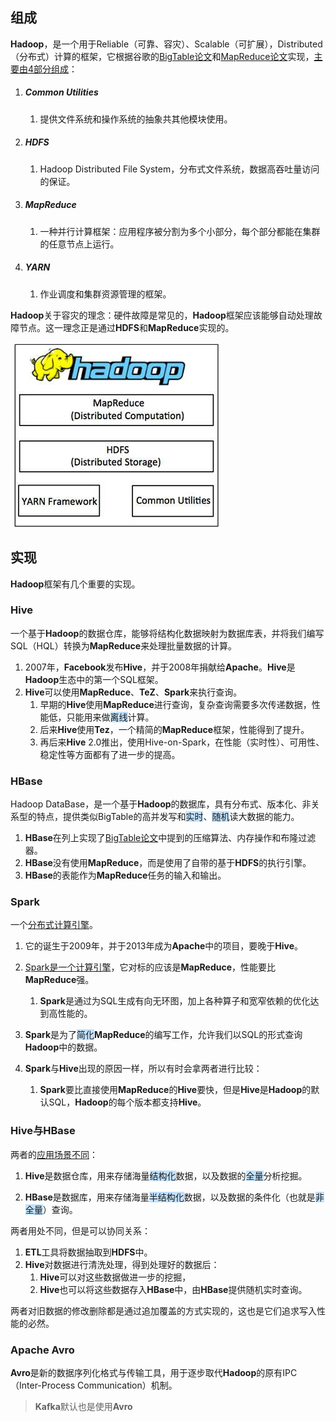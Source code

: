 ## 组成

**Hadoop**，是一个用于Reliable（可靠、容灾）、Scalable（可扩展），Distributed（分布式）计算的框架，它根据谷歌的[BigTable论文](https://static.googleusercontent.com/media/research.google.com/zh-CN//archive/bigtable-osdi06.pdf)和[MapReduce论文](https://static.googleusercontent.com/media/research.google.com/zh-CN//archive/mapreduce-osdi04.pdf)实现，[主要由4部分组成](https://www.cnblogs.com/along21/p/10496468.html)：

1. ##### Common Utilities

   1. 提供文件系统和操作系统的抽象共其他模块使用。

2. ##### HDFS

   1. Hadoop Distributed File System，分布式文件系统，数据高吞吐量访问的保证。

3. ##### MapReduce

   1. 一种并行计算框架：应用程序被分割为多个小部分，每个部分都能在集群的任意节点上运行。

4. ##### YARN

   1. 作业调度和集群资源管理的框架。

**Hadoop**关于容灾的理念：硬件故障是常见的，**Hadoop**框架应该能够自动处理故障节点。这一理念正是通过**HDFS**和**MapReduce**实现的。

​    ![](../images/9/hadoop.png)



## 实现

**Hadoop**框架有几个重要的实现。

### **Hive**

一个基于**Hadoop**的数据仓库，能够将结构化数据映射为数据库表，并将我们编写SQL（HQL）转换为**MapReduce**来处理批量数据的计算。

1. 2007年，**Facebook**发布**Hive**，并于2008年捐献给**Apache**。**Hive**是**Hadoop**生态中的第一个SQL框架。
2. **Hive**可以使用**MapReduce**、**TeZ**、**Spark**来执行查询。
   1. 早期的**Hive**使用**MapReduce**进行查询，复杂查询需要多次传递数据，性能低，只能用来做<span style=background:#c2e2ff>离线</span>计算。
   2. 后来**Hive**使用**Tez**，一个精简的**MapReduce**框架，性能得到了提升。
   3. 再后来**Hive** 2.0推出，使用Hive-on-Spark，在性能（实时性）、可用性、稳定性等方面都有了进一步的提高。

### HBase

Hadoop DataBase，是一个基于**Hadoop**的数据库，具有分布式、版本化、非关系型的特点，提供类似BigTable的高并发写和<span style=background:#c2e2ff>实时</span>、<span style=background:#c2e2ff>随机</span>读大数据的能力。

1. **HBase**在列上实现了[BigTable论文](https://static.googleusercontent.com/media/research.google.com/zh-CN//archive/bigtable-osdi06.pdf)中提到的压缩算法、内存操作和布隆过滤器。
2. **HBase**没有使用**MapReduce**，而是使用了自带的基于**HDFS**的执行引擎。
3. **HBase**的表能作为**MapReduce**任务的输入和输出。

### Spark

一个[分布式计算引擎](https://www.techug.com/post/open-source-sql-engine.html)。

1. 它的诞生于2009年，并于2013年成为**Apache**中的项目，要晚于**Hive**。
2. [Spark是一个计算引擎](https://www.codenong.com/cs109813783/)，它对标的应该是**MapReduce**，性能要比**MapReduce**强。
   1. **Spark**是通过为SQL生成有向无环图，加上各种算子和宽窄依赖的优化达到高性能的。

3. **Spark**是为了<span style=background:#c2e2ff>简化</span>**MapReduce**的编写工作，允许我们以SQL的形式查询**Hadoop**中的数据。

4. **Spark**与**Hive**出现的原因一样，所以有时会拿两者进行比较：
   1. **Spark**要比直接使用**MapReduce**的**Hive**要快，但是**Hive**是**Hadoop**的默认SQL，**Hadoop**的每个版本都支持**Hive**。

### Hive与HBase

两者的[应用场景不同](https://blog.csdn.net/zx8167107/article/details/79265537)：

1. **Hive**是数据仓库，用来存储海量<span style=background:#c2e2ff>结构化</span>数据，以及数据的<span style=background:#c2e2ff>全量</span>分析挖掘。

2. **HBase**是数据库，用来存储海量<span style=background:#c2e2ff>半结构化</span>数据，以及数据的条件化（也就是<span style=background:#c2e2ff>非全量</span>）查询。


两者用处不同，但是可以协同关系：

1. **ETL**工具将数据抽取到**HDFS**中。
2. **Hive**对数据进行清洗处理，得到处理好的数据后：
   1. **Hive**可以对这些数据做进一步的挖掘，
   2. **Hive**也可以将这些数据存入**HBase**中，由**HBase**提供随机实时查询。

两者对旧数据的修改删除都是通过追加覆盖的方式实现的，这也是它们追求写入性能的必然。

### Apache Avro

**Avro**是新的数据序列化格式与传输工具，用于逐步取代**Hadoop**的原有IPC（Inter-Process Communication）机制。

> **Kafka**默认也是使用**Avro**